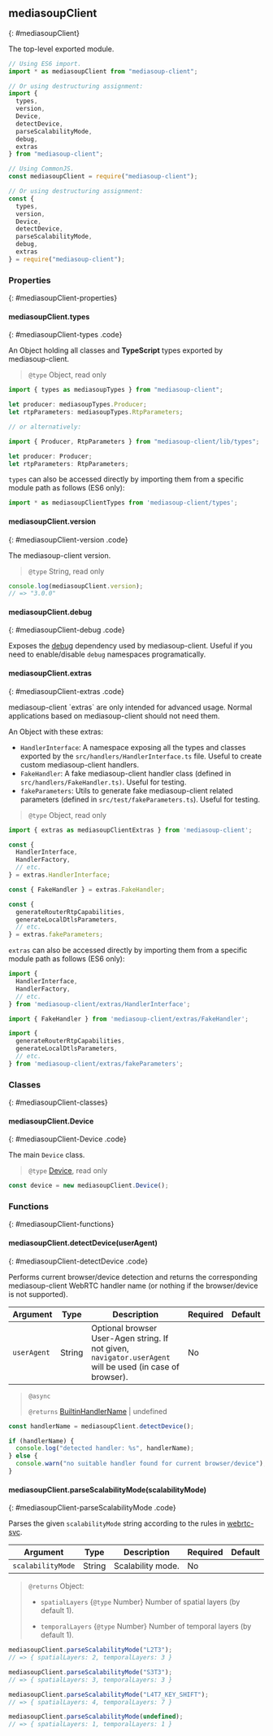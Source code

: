 ## mediasoupClient
{: #mediasoupClient}

<section markdown="1">

The top-level exported module.

```typescript
// Using ES6 import.
import * as mediasoupClient from "mediasoup-client";

// Or using destructuring assignment:
import {
  types,
  version,
  Device,
  detectDevice,
  parseScalabilityMode,
  debug,
  extras
} from "mediasoup-client";

// Using CommonJS.
const mediasoupClient = require("mediasoup-client");

// Or using destructuring assignment:
const {
  types,
  version,
  Device,
  detectDevice,
  parseScalabilityMode,
  debug,
  extras
} = require("mediasoup-client");
```

</section>


### Properties
{: #mediasoupClient-properties}

<section markdown="1">

#### mediasoupClient.types
{: #mediasoupClient-types .code}

An Object holding all classes and **TypeScript** types exported by mediasoup-client.

> `@type` Object, read only

```typescript
import { types as mediasoupTypes } from "mediasoup-client";

let producer: mediasoupTypes.Producer;
let rtpParameters: mediasoupTypes.RtpParameters;

// or alternatively:

import { Producer, RtpParameters } from "mediasoup-client/lib/types";

let producer: Producer;
let rtpParameters: RtpParameters;
```

`types` can also be accessed directly by importing them from a specific module path as follows (ES6 only):

```typescript
import * as mediasoupClientTypes from 'mediasoup-client/types';
```

#### mediasoupClient.version
{: #mediasoupClient-version .code}

The mediasoup-client version.

> `@type` String, read only

```javascript
console.log(mediasoupClient.version);
// => "3.0.0"
```

#### mediasoupClient.debug
{: #mediasoupClient-debug .code}

Exposes the [debug](https://www.npmjs.com/package/debug) dependency used by mediasoup-client. Useful if you need to enable/disable `debug` namespaces programatically.  

#### mediasoupClient.extras
{: #mediasoupClient-extras .code}

<div markdown="1" class="note warn">
mediasoup-client `extras` are only intended for advanced usage. Normal applications based on mediasoup-client should not need them.
</div>

An Object with these extras:

- `HandlerInterface`: A namespace exposing all the types and classes exported by the `src/handlers/HandlerInterface.ts` file. Useful to create custom mediasoup-client handlers.
- `FakeHandler`: A fake mediasoup-client handler class (defined in `src/handlers/FakeHandler.ts)`. Useful for testing.
- `fakeParameters`: Utils to generate fake mediasoup-client related parameters (defined in `src/test/fakeParameters.ts`). Useful for testing.

> `@type` Object, read only

```typescript
import { extras as mediasoupClientExtras } from 'mediasoup-client';

const {
  HandlerInterface,
  HandlerFactory,
  // etc.
} = extras.HandlerInterface;

const { FakeHandler } = extras.FakeHandler;

const {
  generateRouterRtpCapabilities,
  generateLocalDtlsParameters,
  // etc.
} = extras.fakeParameters;
```

`extras` can also be accessed directly by importing them from a specific module path as follows (ES6 only):

```typescript
import {
  HandlerInterface,
  HandlerFactory,
  // etc.
} from 'mediasoup-client/extras/HandlerInterface';

import { FakeHandler } from 'mediasoup-client/extras/FakeHandler';

import {
  generateRouterRtpCapabilities,
  generateLocalDtlsParameters,
  // etc.
} from 'mediasoup-client/extras/fakeParameters';
```

</section>


### Classes
{: #mediasoupClient-classes}

<section markdown="1">

#### mediasoupClient.Device
{: #mediasoupClient-Device .code}

The main `Device` class.

> `@type` [Device](#Device), read only

```javascript
const device = new mediasoupClient.Device();
```

</section>


### Functions
{: #mediasoupClient-functions}

<section markdown="1">

#### mediasoupClient.detectDevice(userAgent)
{: #mediasoupClient-detectDevice .code}

Performs current browser/device detection and returns the corresponding mediasoup-client WebRTC handler name (or nothing if the browser/device is not supported).

<div markdown="1" class="table-wrapper L3">
  
Argument    | Type    | Description | Required | Default 
----------- | ------- | ----------- | -------- | ----------
`userAgent` | String  | Optional browser User-Agen string. If not given, `navigator.userAgent` will be used (in case of browser). | No |

</div>


> `@async`
> 
> `@returns` [BuiltinHandlerName](#BuiltinHandlerName) \| undefined

```javascript
const handlerName = mediasoupClient.detectDevice();

if (handlerName) {
  console.log("detected handler: %s", handlerName);
} else {
  console.warn("no suitable handler found for current browser/device");
}
```

#### mediasoupClient.parseScalabilityMode(scalabilityMode)
{: #mediasoupClient-parseScalabilityMode .code}

Parses the given `scalabilityMode` string according to the rules in [webrtc-svc](https://w3c.github.io/webrtc-svc/).

<div markdown="1" class="table-wrapper L3">

Argument   | Type    | Description | Required | Default 
---------- | ------- | ----------- | -------- | ----------
`scalabilityMode` | String | Scalability mode. | No |

</div>

> `@returns` Object:
> 
> * `spatialLayers` {`@type` Number} Number of spatial layers (by default 1).
>
> * `temporalLayers` {`@type` Number} Number of temporal layers (by default 1).

```javascript
mediasoupClient.parseScalabilityMode("L2T3");
// => { spatialLayers: 2, temporalLayers: 3 }

mediasoupClient.parseScalabilityMode("S3T3");
// => { spatialLayers: 3, temporalLayers: 3 }

mediasoupClient.parseScalabilityMode("L4T7_KEY_SHIFT");
// => { spatialLayers: 4, temporalLayers: 7 }

mediasoupClient.parseScalabilityMode(undefined);
// => { spatialLayers: 1, temporalLayers: 1 }
```

</section>

